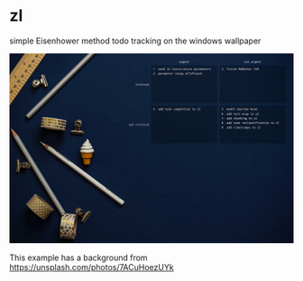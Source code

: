 # zl
simple Eisenhower method todo tracking on the windows wallpaper

![Alt text](readme_img.png)

This example has a background from https://unsplash.com/photos/7ACuHoezUYk
